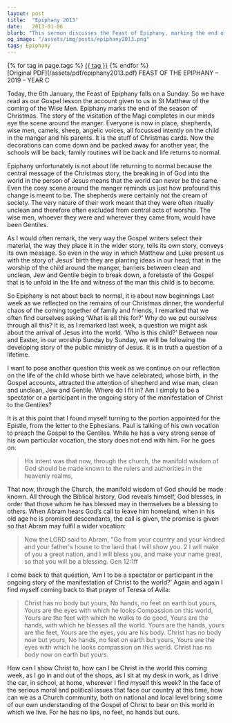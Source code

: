 ```yaml
---
layout: post
title:  "Epiphany 2013"
date:   2013-01-06
blurb: "This sermon discusses the Feast of Epiphany, marking the end of the Christmas season. It emphasizes the profound change brought about by the birth of Jesus, breaking down barriers between clean and unclean, Jew and Gentile. The sermon encourages listeners to not just be spectators, but participants in the ongoing manifestation of Christ to the world."
og_image: "/assets/img/posts/epiphany2013.png"
tags: Epiphany
---    
```

<div class="tag-pills">
    {% for tag in page.tags %}
    <a href="{{ site.baseurl }}/tag/{{ tag | slugify }}" class="tag-pill">{{ tag }}</a>
    {% endfor %}
</div>
[Original PDF](/assets/pdf/epiphany2013.pdf)
FEAST OF THE EPIPHANY – 2019 – YEAR C

Today, the 6th January, the Feast of Epiphany falls on a Sunday. So we have read as our Gospel lesson the account given to us in St Matthew of the coming of the Wise Men. Epiphany marks the end of the season of Christmas. The story of the visitation of the Magi completes in our minds eye the scene around the manger. Everyone is now in place, shepherds, wise men, camels, sheep, angelic voices, all focussed intently on the child in the manger and his parents. It is the stuff of Christmas cards. Now the decorations can come down and be packed away for another year, the schools will be back, family routines will be back and life returns to normal.

Epiphany unfortunately is not about life returning to normal because the central message of the Christmas story, the breaking in of God into the world in the person of Jesus means that the world can never be the same. Even the cosy scene around the manger reminds us just how profound this change is meant to be. The shepherds were certainly not the cream of society. The very nature of their work meant that they were often ritually unclean and therefore often excluded from central acts of worship. The wise men, whoever they were and wherever they came from, would have been Gentiles.

As I would often remark, the very way the Gospel writers select their material, the way they place it in the wider story, tells its own story, conveys its own message. So even in the way in which Matthew and Luke present us with the story of Jesus’ birth they are planting ideas in our head; that in the worship of the child around the manger, barriers between clean and unclean, Jew and Gentile begin to break down, a foretaste of the Gospel that is to unfold in the life and witness of the man this child is to become.

So Epiphany is not about back to normal, it is about new beginnings Last week as we reflected on the remains of our Christmas dinner, the wonderful chaos of the coming together of family and friends, I remarked that we often find ourselves asking ‘What is all this for?’ Why do we put ourselves through all this? It is, as I remarked last week, a question we might ask about the arrival of Jesus into the world. ‘Who is this child?’ Between now and Easter, in our worship Sunday by Sunday, we will be following the developing story of the public ministry of Jesus. It is in truth a question of a lifetime.

I want to pose another question this week as we continue on our reflection on the life of the child whose birth we have celebrated; whose birth, in the Gospel accounts, attracted the attention of shepherd and wise man, clean and unclean, Jew and Gentile. Where do I fit in? Am I simply to be a spectator or a participant in the ongoing story of the manifestation of Christ to the Gentiles?

It is at this point that I found myself turning to the portion appointed for the Epistle, from the letter to the Ephesians. Paul is talking of his own vocation to preach the Gospel to the Gentiles. While he has a very strong sense of his own particular vocation, the story does not end with him. For he goes on:

> His intent was that now, through the church, the manifold wisdom of God should be made known to the rulers and authorities in the heavenly realms,

That now, through the Church, the manifold wisdom of God should be made known. All through the Biblical history, God reveals himself, God blesses, in order that those whom he has blessed may in themselves be a blessing to others. When Abram hears God’s call to leave him homeland, when in his old age he is promised descendants, the call is given, the promise is given so that Abram may fulfil a wider vocation:

> Now the LORD said to Abram, "Go from your country and your kindred and your father's house to the land that I will show you. 2 I will make of you a great nation, and I will bless you, and make your name great, so that you will be a blessing. Gen 12:1ff

I come back to that question, ‘Am I to be a spectator or participant in the ongoing story of the manifestation of Christ to the world?’ Again and again I find myself coming back to that prayer of Teresa of Avila:

> Christ has no body but yours,
No hands, no feet on earth but yours,
Yours are the eyes with which he looks
Compassion on this world,
Yours are the feet with which he walks to do good,
Yours are the hands, with which he blesses all the world.
Yours are the hands, yours are the feet,
Yours are the eyes, you are his body.
Christ has no body now but yours,
No hands, no feet on earth but yours,
Yours are the eyes with which he looks
compassion on this world.
Christ has no body now on earth but yours.

How can I show Christ to, how can I be Christ in the world this coming week, as I go in and out of the shops, as I sit at my desk in work, as I drive the car, in school, at home, wherever I find myself this week? In the face of the serious moral and political issues that face our country at this time, how can we as a Church community, both on national and local level bring some of our own understanding of the Gospel of Christ to bear on this world in which we live. For he has no lips, no feet, no hands but ours.
